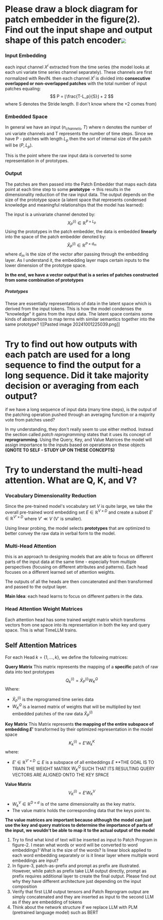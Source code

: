  

# Please draw a block diagram for patch embedder in the figure(2).  Find out the input shape and output shape of this patch encoder![](https://github.com/KimMeen/Time-LLM/raw/main/figures/method-detailed-illustration.png)

### Input Embedding 

each input channel $X^i$ extracted from the time series (the model looks at each uni variate time series channel separately). These channels are first normalized with RevIN. then each channel $X^i$ is divided into **consecutive overlapped or non-overlapped patches** with the total number of input patches equaling:
$$
P = ⌊\frac{T-L_p}{S}⌋ + 2
$$
where S denotes the Stride length. (I don't know where the $+2$ comes from)

### Embedded Space 
In general we have an input $(n_{channels}, \;T)$ where n denotes the number of uni variate channels and T represents the number of time steps. Since we have P - patches with length $L_p$ then the sort of internal size of the patch will be $(P, L_p)$. 

This is the point where the raw input data is converted to some representation in of prototypes. 

### Output
The patches are then passed into the Patch Embedder that maps each data point at each time step to some **prototype** -> this results in the dimensionality reduction of the raw input data. The output depends on the size of the prototype space (a latent space that represents condensed knowledge and meaningful relationships that the model has learned):

The input is a univariate channel denoted by: 
$$
X_{P}^{(i)} \in \mathbb{R}^{P \times L_{p}}
$$
Using the prototypes in the patch embedder, the data is embedded **linearly** into the space of the patch embedder denoted by:
$$
\hat{X}_{P}^{(i)} \in \mathbb{R}^{P \times d_{m}}
$$
where $d_{m}$ is the size of the vector after passing through the embedding layer. As I understand it, the embedding layer maps certain inputs to the lower dimension of the prototype space. 

**In the end, we have a vector output that is a  series of patches constructed from some combination of prototypes**

##### Prototypes
These are essentially representations of data in the latent space which is derived from the input tokens. This is how the model condenses the "knowledge" it gains from the input data. The latent space contains some kinds of abstractions to map terms with similar semantics together into the same prototype? 
![[Pasted image 20241001225039.png]]

# Try to find out how outputs with each patch are used for a long sequence to find the output for a long sequence. Did it take majority decision or averaging from each output?

if we have a long sequence of input data (many time steps), is the output of the patching operation pushed through an averaging function or a majority vote from patches used?

In my understanding, they don't really seem to use either method. Instead the section called *patch reprogramming* states that it uses its concept of **reprogramming**. Using the Query, Key, and Value Matrices the model will assign importance to the inputs based on operations on these objects **(QNOTE TO SELF - STUDY UP ON THESE CONCEPTS)**


# Try to understand the multi-head attention. What are Q, K, and V?

### Vocabulary Dimensionality Reduction
Since the pre-trained model's vocabulary set $V$ is quite large, we take the overall pre-trained word embedding set $E \in \mathbb{R}^{V \times D}$ and create a subset $E' \in \mathbb{R}^{V' \times D}$ where $V' \ll V$ (V' is smaller). 

Using linear probing, the model selects **prototypes** that are optimized to better convey the raw data in verbal form to the model. 

### Multi-Head Attention 
this is an approach to designing models that are able to focus on different parts of the input data at the same time - especially from multiple perspectives (focusing on different attributes and patterns). Each head focuses on a different learned set of attention weights. 

The outputs of all the heads are then concatenated and then transformed and passed to the output layer. 

**Main Idea**: each head learns to focus on different patters in the data. 

### Head Attention Weight Matrices
Each attention head has some trained weight matrix which transforms vectors from one space into its representation in both the key and query space. This is what TimeLLM trains. 

## Self Attention Matrices 
For each Head $k = \{1,\dots,k\}$, we define the following matrices: 

**Query Matrix**
This matrix represents the mapping of a **specific** patch of raw data into text prototypes 
$$
Q_{k}^{(i)} = \hat{X}_{P}^{(i)}  W_{K}^Q
$$
Where:
- $\hat{X}_{P}^{(i)}$ is the reprogramed time series data 
- $W_K^Q$ is a learned matrix of weights that will be multiplied by text embedded patches of the  raw data $\hat{X}_{P}^{(i)}$ 

**Key Matrix** 
This Matrix represents **the mapping of the entire subspace of embedding $E'$** transformed by their optimized representation in the model space
$$K_{k}^{(i)} = E'W_{k}^K$$
where:
- $E' \in \mathbb{R}^{V' \times D} \subseteq E$ is a subspace of all embeddings $E$ 
**THE GOAL IS TO TRAIN THE WEIGHT MATRIX $W_K^Q$ SUCH THAT ITS RESULTING QUERY VECTORS ARE ALIGNED ONTO THE KEY SPACE

**Value Matrix**
$$
V_{K}^{(i)} = E'W_{K}^V
$$
- $W^V_{k} \in \mathbb{R}^{D \times d}$ is of the same dimensionality as the key matrix. 
- The value matrix holds the corresponding data that the keys point to. 

**The value matrices are important because although the model can just use the key and query matrices to determine the importance of parts of the input, we wouldn't be able to map it to the actual output of the model**


1. Try to find what kind of text will be inserted as input to Patch Program in figure-2. I mean what words or word will be converted to word embeddings? What is the size of the words? Is linear block applied to each word embedding separately or is it linear layer where multiple word embeddings are input?
3. In figure-3, patch-as-prefix and prompt as prefix are illustrated. However, while patch as prefix take LLM output directly, prompt as prefix requires additional layer to create the final output. Please find out why they have different architecture just depending on the input composition
4. Verify that first LLM output tensors and Patch Reprogram output are simply concatenated and they are inserted as input to the second LLM as if they are embedding of tokens
5. Think about the network structure if we replace LLM with PLM (pretrained language model) such as BERT